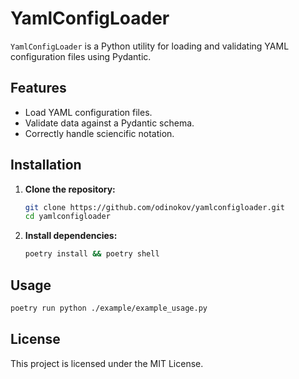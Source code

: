 # YamlConfigLoader

`YamlConfigLoader` is a Python utility for loading and validating YAML configuration files using Pydantic.

## Features

- Load YAML configuration files.
- Validate data against a Pydantic schema.
- Correctly handle sciencific notation.

## Installation

1. **Clone the repository:**

    ```bash
    git clone https://github.com/odinokov/yamlconfigloader.git
    cd yamlconfigloader
    ```

2. **Install dependencies:**

    ```bash
    poetry install && poetry shell
    ```

## Usage

```bash
poetry run python ./example/example_usage.py
```

## License

This project is licensed under the MIT License.
